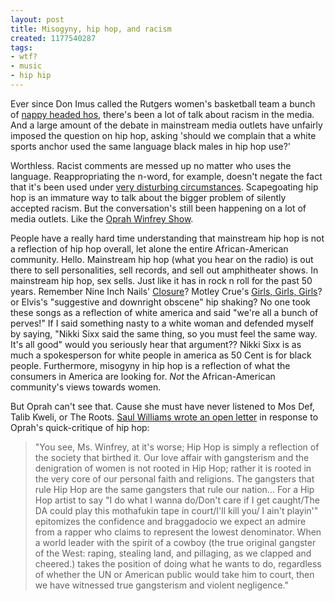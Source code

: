 ```yaml
---
layout: post
title: Misogyny, hip hop, and racism
created: 1177540287
tags:
- wtf?
- music
- hip hip
---
```

Ever since Don Imus called the Rutgers women's basketball team a bunch of [nappy headed hos](http://www.youtube.com/watch?v=RF9BjB7Bzr0), there's been a lot of talk about racism in the media. And a large amount of the debate in mainstream media outlets have unfairly imposed the question on hip hop, asking 'should we complain that a white sports anchor used the same language black males in hip hop use?'

Worthless. Racist comments are messed up no matter who uses the language. Reappropriating the n-word, for example, doesn't negate the fact that it's been used under [very disturbing circumstances](http://www.americanlynching.com/pic1.htm). Scapegoating hip hop is an immature way to talk about the bigger problem of silently accepted racism. But the conversation's still been happening on a lot of media outlets. Like the [Oprah Winfrey Show](http://web.archive.org/web/20151002204759/http://www.racialicious.com/2007/04/20/oprahs-town-hall-meetings-on-misogyny-in-hip-hop/).

People have a really hard time understanding that mainstream hip hop is not a reflection of hip hop overall, let alone the entire African-American community. Hello. Mainstream hip hop (what you hear on the radio) is out there to sell personalities, sell records, and sell out amphitheater shows. In mainstream hip hop, sex sells. Just like it has in rock n roll for the past 50 years. Remember Nine Inch Nails' [Closure](http://www.youtube.com/watch?v=TChLjL8AXSg)? Motley Crue's [Girls, Girls, Girls](http://www.youtube.com/watch?v=hnmvuPaBh-Y)? or Elvis's "suggestive and downright obscene" hip shaking? No one took these songs as a reflection of white america and said "we're all a bunch of perves!" If I said something nasty to a white woman and defended myself by saying, "Nikki Sixx said the same thing, so you must feel the same way. It's all good" would you seriously hear that argument?? Nikki Sixx is as much a spokesperson for white people in america as 50 Cent is for black people. Furthermore, misogyny in hip hop is a reflection of what the consumers in America are looking for. _Not_ the African-American community's views towards women.

But Oprah can't see that. Cause she must have never listened to Mos Def, Talib Kweli, or The Roots. [Saul Williams wrote an open letter](http://www.counterpunch.org/2007/04/19/an-open-letter-to-oprah-winfrey/) in response to Oprah's quick-critique of hip hop:

> 
> "You see, Ms. Winfrey, at it's worse; Hip Hop is simply a reflection of the society that birthed it. Our love affair with gangsterism and the denigration of women is not rooted in Hip Hop; rather it is rooted in the very core of our personal faith and religions. The gangsters that rule Hip Hop are the same gangsters that rule our nation... For a Hip Hop artist to say "I do what I wanna do/Don't care if I get caught/The DA could play this mothafukin tape in court/I'll kill you/ I ain't playin'" epitomizes the confidence and braggadocio we expect an admire from a rapper who claims to represent the lowest denominator. When a world leader with the spirit of a cowboy (the true original gangster of the West: raping, stealing land, and pillaging, as we clapped and cheered.) takes the position of doing what he wants to do, regardless of whether the UN or American public would take him to court, then we have witnessed true gangsterism and violent negligence." 
> 

